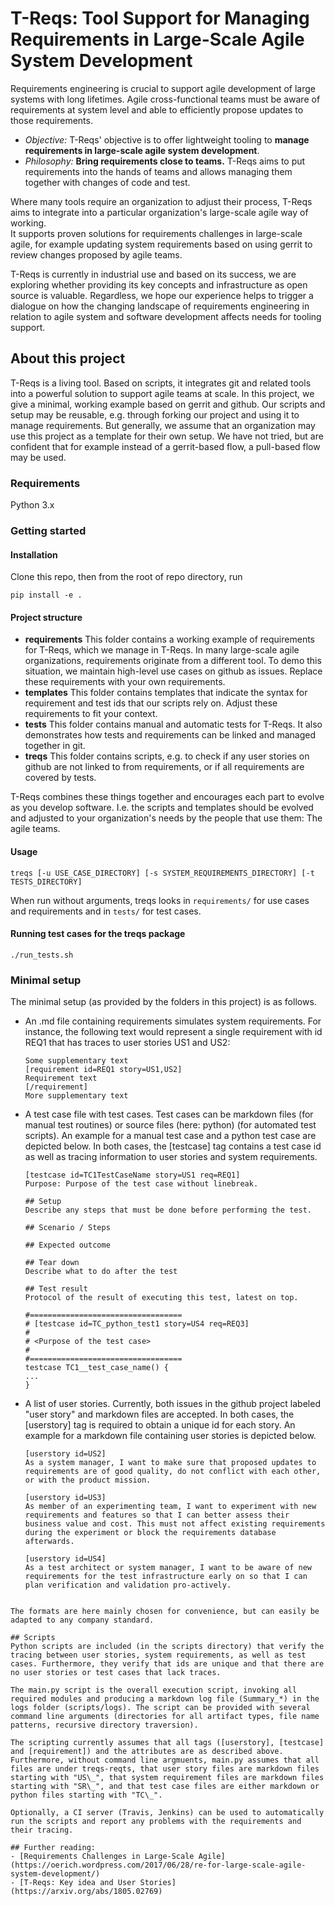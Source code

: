# T-Reqs: Tool Support for Managing Requirements in Large-Scale Agile System Development

Requirements engineering is crucial to support agile development of large systems with long lifetimes. 
Agile cross-functional teams must be aware of requirements at system level and able to efficiently propose updates to those requirements. 

  - *Objective:* T-Reqs' objective is to offer lightweight tooling to __manage requirements in large-scale agile system development__.
  - *Philosophy:* __Bring requirements close to teams.__ T-Reqs aims to put requirements into the hands of teams and allows managing them together with changes of code and test.


Where many tools require an organization to adjust their process, T-Reqs aims to integrate into a particular organization's large-scale agile way of working.  
It supports proven solutions for requirements challenges in large-scale agile, for example updating system requirements based on using gerrit to review changes proposed by agile teams.

T-Reqs is currently in industrial use and based on its success, we are exploring whether providing its key concepts and infrastructure as open source is valuable. 
Regardless, we hope our experience helps to trigger a dialogue on how the changing landscape of requirements engineering in relation to agile system and software development affects needs for tooling support.

## About this project

T-Reqs is a living tool. Based on scripts, it integrates git and related tools into a powerful solution to support agile teams at scale. 
In this project, we give a minimal, working example based on gerrit and github.
Our scripts and setup may be reusable, e.g. through forking our project and using it to manage requirements. 
But generally, we assume that an organization may use this project as a template for their own setup. 
We have not tried, but are confident that for example instead of a gerrit-based flow, a pull-based flow may be used.
 
### Requirements

  Python 3.x


### Getting started

#### Installation

Clone this repo, then from the root of repo directory, run

    pip install -e .

#### Project structure

  - __requirements__ This folder contains a working example of requirements for T-Reqs, which we manage in T-Reqs. 
In many large-scale agile organizations, requirements originate from a different tool. 
To demo this situation, we maintain high-level use cases on github as issues. 
Replace these requirements with your own requirements.
  - __templates__ This folder contains templates that indicate the syntax for requirement and test ids that our scripts rely on.
Adjust these requirements to fit your context.
  - __tests__ This folder contains manual and automatic tests for T-Reqs. 
It also demonstrates how tests and requirements can be linked and managed together in git.
  - __treqs__ This folder contains scripts, e.g. to check if any user stories on github are not linked to from requirements, or if all requirements are covered by tests. 

T-Reqs combines these things together and encourages each part to evolve as you develop software. 
I.e. the scripts and templates should be evolved and adjusted to your organization's needs by the people that use them: The agile teams.

#### Usage

    treqs [-u USE_CASE_DIRECTORY] [-s SYSTEM_REQUIREMENTS_DIRECTORY] [-t TESTS_DIRECTORY]

When run without arguments, treqs looks in `requirements/` for use cases and requirements and in `tests/` for test cases.

#### Running test cases for the treqs package

    ./run_tests.sh

### Minimal setup
The minimal setup (as provided by the folders in this project) is as follows.
 
* An .md file containing requirements simulates system requirements. For instance, the following text would represent a single requirement with id REQ1 that has traces to user stories US1 and US2:

	```
	Some supplementary text
	[requirement id=REQ1 story=US1,US2]
	Requirement text
	[/requirement]
	More supplementary text
	```
* A test case file with test cases. Test cases can be markdown files (for manual test routines) or source files (here: python) (for automated test scripts). An example for a manual test case and a python test case are depicted below. In both cases, the [testcase] tag contains a test case id as well as tracing information to user stories and system requirements.

	```
	[testcase id=TC1TestCaseName story=US1 req=REQ1]
	Purpose: Purpose of the test case without linebreak.
	
	## Setup
	Describe any steps that must be done before performing the test.
	
	## Scenario / Steps
	
	## Expected outcome
	
	## Tear down
	Describe what to do after the test
	
	## Test result
	Protocol of the result of executing this test, latest on top.
	```

	```
	#==================================
	# [testcase id=TC_python_test1 story=US4 req=REQ3]
	# 
	# <Purpose of the test case>
	# 
	#==================================
	testcase TC1__test_case_name() {
	...
	}
	```	
* A list of user stories. Currently, both issues in the github project labeled "user story" and markdown files are accepted. In both cases, the [userstory] tag is required to obtain a unique id for each story. An example for a markdown file containing user stories is depicted below.

	```
	[userstory id=US2]
	As a system manager, I want to make sure that proposed updates to requirements are of good quality, do not conflict with each other, or with the product mission. 
	
	[userstory id=US3]
	As member of an experimenting team, I want to experiment with new requirements and features so that I can better assess their business value and cost. This must not affect existing requirements during the experiment or block the requirements database afterwards. 
	
	[userstory id=US4]
	As a test architect or system manager, I want to be aware of new requirements for the test infrastructure early on so that I can plan verification and validation pro-actively. 
```

The formats are here mainly chosen for convenience, but can easily be adapted to any company standard. 

## Scripts
Python scripts are included (in the scripts directory) that verify the tracing between user stories, system requirements, as well as test cases. Furthermore, they verify that ids are unique and that there are no user stories or test cases that lack traces.

The main.py script is the overall execution script, invoking all required modules and producing a markdown log file (Summary_*) in the logs folder (scripts/logs). The script can be provided with several command line arguments (directories for all artifact types, file name patterns, recursive directory traversion).

The scripting currently assumes that all tags ([userstory], [testcase] and [requirement]) and the attributes are as described above. Furthermore, without command line argmuents, main.py assumes that all files are under treqs-reqts, that user story files are markdown files starting with "US\_", that system requirement files are markdown files starting with "SR\_", and that test case files are either markdown or python files starting with "TC\_".

Optionally, a CI server (Travis, Jenkins) can be used to automatically run the scripts and report any problems with the requirements and their tracing.

## Further reading:
- [Requirements Challenges in Large-Scale Agile](https://oerich.wordpress.com/2017/06/28/re-for-large-scale-agile-system-development/)
- [T-Reqs: Key idea and User Stories](https://arxiv.org/abs/1805.02769)
